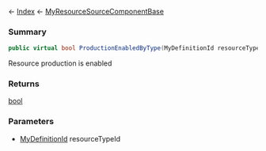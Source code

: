 ← [Index](Api-Index) ← [MyResourceSourceComponentBase](VRage.Game.Components.MyResourceSourceComponentBase)

### Summary

```csharp
public virtual bool ProductionEnabledByType(MyDefinitionId resourceTypeId)
```

Resource production is enabled

### Returns

[bool](System.Boolean)

### Parameters

* [MyDefinitionId](VRage.Game.MyDefinitionId) resourceTypeId
